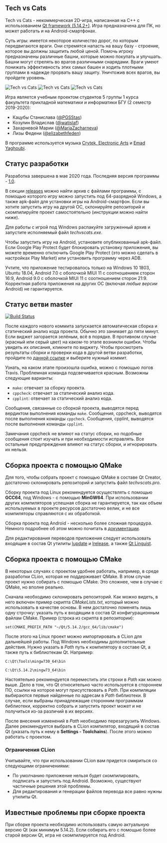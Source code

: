 ## Tech vs Cats

Tech vs Cats - некоммерческая 2D-игра, написанная на C++ с использованием 
[Qt framework (5.14.2+)](https://www.qt.io). Игра предназначена для ПК, но может
работать и на Android-смартфонах.

Суть игры: имеется некоторое количество дорог, по которым передвигаются враги. 
Они стремятся напасть на вашу базу - строение, которое вы должны защитить любой 
ценой. Помочь игроку предназначены различные башни, которые можно покупать и 
улучшать. Башни могут стрелять во врагов различными снарядами. Враги умеют 
понижать эффективность этих самых башен и ходить плотными группами в надежде 
прорвать вашу защиту. Уничтожив всех врагов, вы пройдете уровень.

![Tech vs Cats](https://user-images.githubusercontent.com/50747082/82308029-e18fdf00-99c9-11ea-9d93-37e21cefe14e.jpg)
![Tech vs Cats](https://user-images.githubusercontent.com/50747082/82308024-dfc61b80-99c9-11ea-9a8d-86e3129171bd.jpg)
![Tech vs Cats](https://user-images.githubusercontent.com/50747082/82308025-e05eb200-99c9-11ea-9e92-ae4ce10affcb.jpg)

Игра является учебным проектом студентов 5 группы 1 курса факультета
прикладной математики и информатики БГУ (2 семестр 2019-2020): 
* Кацубы Станислава ([@PGSStas](https://github.com/PGSStas))
* Козулин Владислав ([@watislaf](https://github.com/watislaf))
* Захарневой Марии ([@MariaZacharneva](https://github.com/MariaZacharneva))
* Лизы Федени ([@elizabethfeden](https://github.com/elizabethfeden))

В программе используется музыка 
[Crytek, Electronic Arts](https://www.crytek.com) и
[Emad Yaghoubi](https://emadyaghoubi.com).


## Статус разработки

Разработка завершена в мае 2020 года. Последняя версия программы - 
[1.0](https://github.com/PGSStas/techvscats/tree/1.0).

В секции [releases](https://github.com/PGSStas/techvscats/releases/tag/1.0.0) 
можно найти архив с файлами программы, с помощью которого игру можно 
запустить под 64-разрядной Windows, а также apk-файл для установки игры на
Android-смартфон. Если вы хотите запустить игру на другой ОС, склонируйте
репозиторий и скомпилируйте проект самостоятельно (инструкции можно найти
ниже). 

Для работы с игрой под Windows распакуйте загруженный архив и запустите
исполняемый файл *techvscats.exe*. 

Чтобы запустить игру на Android, установите опубликованный apk-файл. Если
Google Play Protect будет блокировать установку приложения, вы можете временно
отключить Google Play Protect (это можно сделать в настройках Play Market) или
установить программу через ADB.

Учтите, что приложение тестировалось только на Windows 10 1803, Ubuntu 18.04,
Android 7.0 с оболочкой MIUI 11 c соотношением сторон 16:9, 
Android 9.0 с оболочкой MIUI 11 c соотношением сторон 21:9. Корректная работа 
приложения на других ОС (включая *любые версии* Android) не гарантируется.

## Статус ветви master

[![Build Status](https://travis-ci.com/PGSStas/techvscats.svg?token=CVB2tNy7bYfWKHbaNP1q&branch=master)](https://travis-ci.com/PGSStas/techvscats)

После каждого нового коммита запускается автоматическая сборка и статический 
анализ кода проекта. Обычно это занимает до пяти минут. Если виджет загорается
зелёным, всё в порядке. В противном случае (красный или серый цвет) на
каком-то этапе возникли ошибки. Чтобы увидеть их описания, кликните по виджету.
Чтобы просмотреть результаты сборки и проверки кода в другой ветви разработки,
пройдите по [данной ссылке](https://travis-ci.com/github/PGSStas/techvscats/branches)
 и выберите нужный коммит.

Узнать, на каком этапе произошла ошибка, можно с помощью логов Travis. 
Проблемная команда подсвечивается красным. Возможны следующие варианты:
* `make`: отвечает за сборку проекта.
* `cppcheck`: отвечает за статический анализ кода.
* `cpplint`: отвечает за статический анализ кода.

Сообщения, связанные со сборкой проекта, выводятся перед вердиктом выполнения
команды `make`. Сообщения, cppcheck, выводятся после выполнения команды 
`cppcheck`. Сообщения, cpplint, выводятся после выполнения команды `cpplint`. 

Замечания cppcheck не влияют на статус сборки, но подобные сообщения стоит 
изучать и при необходимости исправлять. Все остальные предупреждения влияют 
на статус сборки, и игнорировать их нельзя.

## Сборка проекта с помощью QMake

Для того, чтобы собрать проект с помощью QMake в составе Qt Creator, 
достаточно склонировать репозиторий и запустить файл *techvscats.pro*. 

Сборку проекта под Linux рекомендуется осуществлять с помощью **GCC64**, под
Windows - с помощью **MinGW64**. При использовании других компиляторов успешная
сборка не гарантируется, так как объем используемых в проекте ресурсов
достаточно велик, и не все компиляторы справляются с их обработкой.

Сборка проекта под Android - несколько более сложная процедура. Немного
подробнее об этом можно почитать в
[документации](https://doc.qt.io/qt-5/android-getting-started.html).

Для редактирования переводов приложения следует использовать входящие в состав
Qt утилиты [lupdate](https://doc.qt.io/qt-5/linguist-manager.html#using-lupdate)
и [lrelease](https://doc.qt.io/qt-5/linguist-manager.html#using-lrelease), а
также [Qt Linguist](https://doc.qt.io/qt-5/qtlinguist-index.html).

## Сборка проекта с помощью CMake

В некоторых случаях с проектом удобнее работать, например, в среде разработки
CLion, которая не поддерживает QMake. В этом случае проект нужно собирать с
помощью CMake. Это сложнее, чем в случае с QMake, но вполне реально.

Сначала необходимо склонировать репозиторий. Как можно видеть, в него включен
пример скрипта *CMakeLists.txt*, который можно использовать в качестве основы.
В нем достаточно поменять лишь одну строчку: указать путь к входящим в состав
Qt конфигурационным файлам CMake. Пример (строка из скрипта в репозитории):

`set(CMAKE_PREFIX_PATH "~/Qt/5.14.2/gcc_64/lib/cmake")`

После этого на Linux проект можно импортировать в CLion для дальнейшей работы.
Под Windows необходимы дополнительные действия. Нужно указать в *Path*
путь к компилятору в составе Qt, а также путь к библиотекам Qt. Например:

`C:\Qt\Tools\mingw730_64\bin`

`C:\Qt\5.14.2\mingw73_64\bin`

Настоятельно рекомендуется переместить эти строки в *Path* как можно 
выше. Дело в том, что Qt относительно часто используется в стороннем
ПО, ссылки на которое могут присутствовать в *Path*. При компиляции выбираются
первые найденные по адресам в *Path* библиотеки. В случае, если выбраны
принадлежащие сторонним программам библиотеки, корректно собрать и запустить
проект может и не получиться из-за различий в их версиях.

После внесения изменений в *Path* необходимо перезагрузить Windows. Далее
рекомендуется выбрать в CLion компилятор, входящий в состав Qt (указать путь к 
нему в **Settings - Toolchains**). После этого можно работать с проектом.

### Ограничения CLion

Учитывайте, что при использовании CLion вам придется смириться со следующими
ограничениями:
* По умолчанию приложение нельзя будет скомпилировать, подписать и запустить
под Android. Возможно, существуют частичные решения этой проблемы.
* Для редактирования и генерации файлов перевода все равно нужны утилиты
Qt.

## Известные проблемы при сборке проекта

При сборке проекта необходимо использовать самую актуальную
версию Qt (как минимум 5.14.2). Если собирать его с помощью более старой
версии Qt, игра не скомпилируется под Android.
